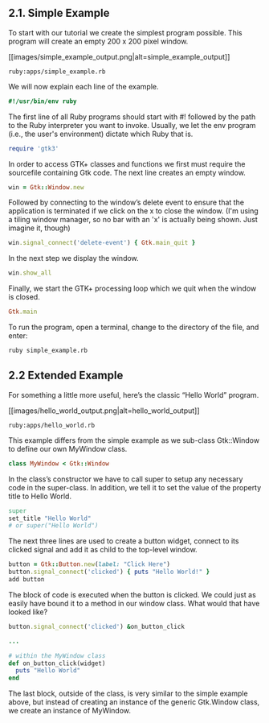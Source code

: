 ## 2.1. Simple Example

To start with our tutorial we create the simplest program possible. This program will create an empty 200 x 200 pixel window.

[[images/simple_example_output.png|alt=simple_example_output]]

```ruby:apps/simple_example.rb```

We will now explain each line of the example.

```ruby
#!/usr/bin/env ruby
```

The first line of all Ruby programs should start with #! followed by the path to the Ruby interpreter you want to invoke.  Usually, we let the env program (i.e., the user's environment) dictate which Ruby that is.

```ruby
require 'gtk3'
```
In order to access GTK+ classes and functions we first must require the sourcefile containing Gtk code. The next line creates an empty window.

```ruby
win = Gtk::Window.new
```

Followed by connecting to the window’s delete event to ensure that the application is terminated if we click on the x to close the window.  (I'm using a tiling window manager, so no bar with an 'x' is actually being shown.  Just imagine it, though)

```ruby
win.signal_connect('delete-event') { Gtk.main_quit }
```

In the next step we display the window.


```ruby
win.show_all
```

Finally, we start the GTK+ processing loop which we quit when the window is closed.

```ruby
Gtk.main
```

To run the program, open a terminal, change to the directory of the file, and enter:

```bash
ruby simple_example.rb
```

## 2.2 Extended Example

For something a little more useful, here’s the classic “Hello World” program.

[[images/hello_world_output.png|alt=hello_world_output]]

```ruby:apps/hello_world.rb```

This example differs from the simple example as we sub-class Gtk::Window to define our own MyWindow class.

```ruby
class MyWindow < Gtk::Window
```

In the class’s constructor we have to call super to setup any necessary code
in the super-class. In addition, we tell it to set the value of the property
title to Hello World.

```ruby
super  
set_title "Hello World"
# or super("Hello World")
```

The next three lines are used to create a button widget, connect to its clicked signal and add it as child to the top-level window.

```ruby
button = Gtk::Button.new(label: "Click Here")
button.signal_connect('clicked') { puts "Hello World!" }
add button
```

The block of code is executed when the button is clicked.  We could just as
easily have bound it to a method in our window class.  What would that have
looked like?

```ruby
button.signal_connect('clicked') &on_button_click

...

# within the MyWindow class
def on_button_click(widget)
  puts "Hello World"
end
```

The last block, outside of the class, is very similar to the simple example above, but instead of creating an instance of the generic Gtk.Window class, we create an instance of MyWindow.

